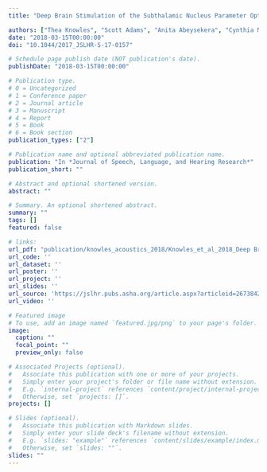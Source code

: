 ```yaml
---
title: "Deep Brain Stimulation of the Subthalamic Nucleus Parameter Optimization for Vowel Acoustics and Speech Intelligibility in Parkinson's Disease"

authors: ["Thea Knowles", "Scott Adams", "Anita Abeysekera", "Cynthia Mancinelli", admin , "Mandar Jog"]
date: "2018-03-15T00:00:00"
doi: "10.1044/2017_JSLHR-S-17-0157"

# Schedule page publish date (NOT publication's date).
publishDate: "2018-03-15T00:00:00"

# Publication type.
# 0 = Uncategorized
# 1 = Conference paper
# 2 = Journal article
# 3 = Manuscript
# 4 = Report
# 5 = Book
# 6 = Book section
publication_types: ["2"]

# Publication name and optional abbreviated publication name.
publication: "In *Journal of Speech, Language, and Hearing Research*"
publication_short: ""

# Abstract and optional shortened version.
abstract: ""

# Summary. An optional shortened abstract.
summary: ""
tags: []
featured: false

# links:
url_pdf: "publication/knowles_acoustics_2018/Knowles_et_al_2018_Deep Brain Stimulation of the Subthalamic Nucleus Parameter Optimization for.pdf"
url_code: ''
url_dataset: ''
url_poster: ''
url_project: ''
url_slides: ''
url_source: 'https://jslhr.pubs.asha.org/article.aspx?articleid=2673842'
url_video: ''

# Featured image
# To use, add an image named `featured.jpg/png` to your page's folder. 
image:
  caption: ""
  focal_point: ""
  preview_only: false

# Associated Projects (optional).
#   Associate this publication with one or more of your projects.
#   Simply enter your project's folder or file name without extension.
#   E.g. `internal-project` references `content/project/internal-project/index.md`.
#   Otherwise, set `projects: []`.
projects: []

# Slides (optional).
#   Associate this publication with Markdown slides.
#   Simply enter your slide deck's filename without extension.
#   E.g. `slides: "example"` references `content/slides/example/index.md`.
#   Otherwise, set `slides: ""`.
slides: ""
---
```

